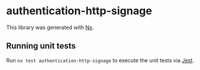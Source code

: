 # authentication-http-signage

This library was generated with [Nx](https://nx.dev).

## Running unit tests

Run `nx test authentication-http-signage` to execute the unit tests via [Jest](https://jestjs.io).
